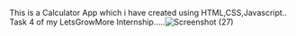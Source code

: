 This is a Calculator App which i have created using HTML,CSS,Javascript.. Task 4 of my LetsGrowMore Internship.....![Screenshot (27)](https://github.com/user-attachments/assets/27c4f895-8315-4cf2-8d5e-077144e63590)
